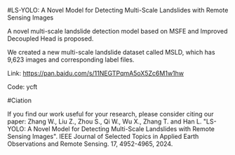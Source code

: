 #LS-YOLO: A Novel Model for Detecting Multi-Scale Landslides with Remote Sensing Images

A novel multi-scale landslide detection model based on MSFE and Improved Decoupled Head is proposed.

We created a new multi-scale landslide dataset called MSLD, which has 9,623 images and corresponding label files.

Link: https://pan.baidu.com/s/11NEGTPqmA5oX5Zc6M1w1hw

Code: ycft

#Ciation

If you find our work useful for your research, please consider citing our paper:
Zhang W., Liu Z., Zhou S., Qi W., Wu X., Zhang T. and Han L. "LS-YOLO: A Novel Model for Detecting Multi-Scale Landslides with Remote Sensing Images". IEEE Journal of Selected Topics in Applied Earth Observations and Remote Sensing. 17, 4952-4965, 2024.

